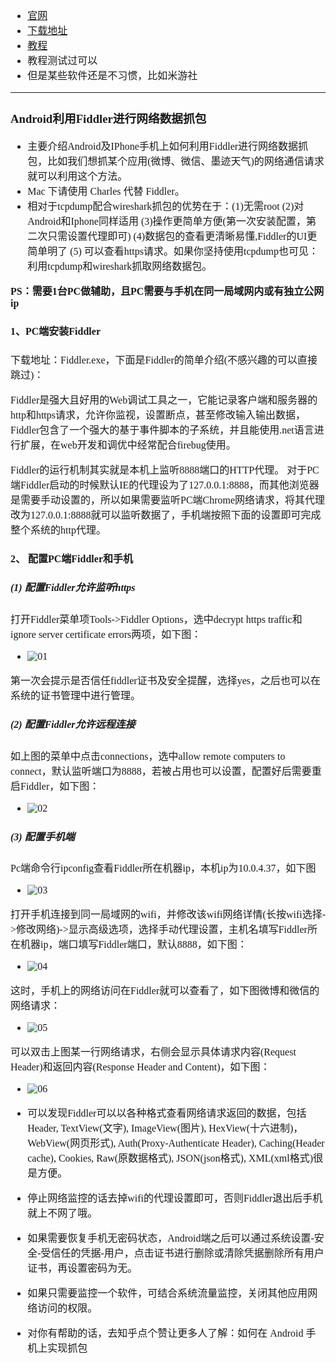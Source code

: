 <font face="Simsun" size=3>

- [官网](https://www.telerik.com/fiddler)
- [下载地址](https://www.telerik.com/download/fiddler)
- [教程](https://www.trinea.cn/android/android-network-sniffer/)
- 教程测试过可以
- 但是某些软件还是不习惯，比如米游社

--- 

### Android利用Fiddler进行网络数据抓包

- 主要介绍Android及IPhone手机上如何利用Fiddler进行网络数据抓包，比如我们想抓某个应用(微博、微信、墨迹天气)的网络通信请求就可以利用这个方法。
- Mac 下请使用 Charles 代替 Fiddler。
- 相对于tcpdump配合wireshark抓包的优势在于：(1)无需root (2)对Android和Iphone同样适用 (3)操作更简单方便(第一次安装配置，第二次只需设置代理即可) (4)数据包的查看更清晰易懂,Fiddler的UI更简单明了 (5) 可以查看https请求。如果你坚持使用tcpdump也可见：利用tcpdump和wireshark抓取网络数据包。

**PS：需要1台PC做辅助，且PC需要与手机在同一局域网内或有独立公网ip**

#### 1、PC端安装Fiddler

下载地址：Fiddler.exe，下面是Fiddler的简单介绍(不感兴趣的可以直接跳过)：

Fiddler是强大且好用的Web调试工具之一，它能记录客户端和服务器的http和https请求，允许你监视，设置断点，甚至修改输入输出数据，Fiddler包含了一个强大的基于事件脚本的子系统，并且能使用.net语言进行扩展，在web开发和调优中经常配合firebug使用。

Fiddler的运行机制其实就是本机上监听8888端口的HTTP代理。 对于PC端Fiddler启动的时候默认IE的代理设为了127.0.0.1:8888，而其他浏览器是需要手动设置的，所以如果需要监听PC端Chrome网络请求，将其代理改为127.0.0.1:8888就可以监听数据了，手机端按照下面的设置即可完成整个系统的http代理。


#### 2、 配置PC端Fiddler和手机

##### (1) 配置Fiddler允许监听https

打开Fiddler菜单项Tools->Fiddler Options，选中decrypt https traffic和ignore server certificate errors两项，如下图：

- ![01](https://gitee.com/MyYukino/media/raw/master/PicGo/202205011350619.jpeg)

第一次会提示是否信任fiddler证书及安全提醒，选择yes，之后也可以在系统的证书管理中进行管理。

##### (2) 配置Fiddler允许远程连接

如上图的菜单中点击connections，选中allow remote computers to connect，默认监听端口为8888，若被占用也可以设置，配置好后需要重启Fiddler，如下图：

- ![02](https://gitee.com/MyYukino/media/raw/master/PicGo/202205011351475.jpeg)

##### (3) 配置手机端

Pc端命令行ipconfig查看Fiddler所在机器ip，本机ip为10.0.4.37，如下图

- ![03](https://gitee.com/MyYukino/media/raw/master/PicGo/202205011352029.jpeg)

打开手机连接到同一局域网的wifi，并修改该wifi网络详情(长按wifi选择->修改网络)->显示高级选项，选择手动代理设置，主机名填写Fiddler所在机器ip，端口填写Fiddler端口，默认8888，如下图：

- ![04](https://gitee.com/MyYukino/media/raw/master/PicGo/202205011353359.jpeg)

这时，手机上的网络访问在Fiddler就可以查看了，如下图微博和微信的网络请求：

- ![05](https://gitee.com/MyYukino/media/raw/master/PicGo/202205011354195.jpeg)

可以双击上图某一行网络请求，右侧会显示具体请求内容(Request Header)和返回内容(Response Header and Content)，如下图：

- ![06](https://gitee.com/MyYukino/media/raw/master/PicGo/202205011354049.jpeg)

- 可以发现Fiddler可以以各种格式查看网络请求返回的数据，包括Header, TextView(文字), ImageView(图片), HexView(十六进制)，WebView(网页形式), Auth(Proxy-Authenticate Header), Caching(Header cache), Cookies, Raw(原数据格式), JSON(json格式), XML(xml格式)很是方便。
- 停止网络监控的话去掉wifi的代理设置即可，否则Fiddler退出后手机就上不网了哦。
- 如果需要恢复手机无密码状态，Android端之后可以通过系统设置-安全-受信任的凭据-用户，点击证书进行删除或清除凭据删除所有用户证书，再设置密码为无。
- 如果只需要监控一个软件，可结合系统流量监控，关闭其他应用网络访问的权限。
- 对你有帮助的话，去知乎点个赞让更多人了解：如何在 Android 手机上实现抓包

</font>